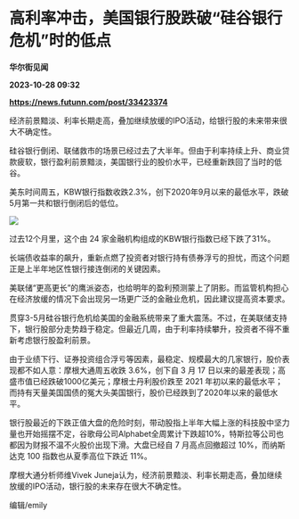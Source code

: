 # 高利率冲击，美国银行股跌破“硅谷银行危机”时的低点
**华尔街见闻**

**2023-10-28 09:32**

**https://news.futunn.com/post/33423374**

经济前景黯淡、利率长期走高，叠加继续放缓的IPO活动，给银行股的未来带来很大不确定性。

硅谷银行倒闭、联储救市的场景已经过去了大半年。但由于利率持续上升、商业贷款疲软，银行盈利前景黯淡，美国银行业的股价水平，已经重新跌回了当时的低谷。

美东时间周五，KBW银行指数收跌2.3%，创下2020年9月以来的最低水平，跌破5月第一共和银行倒闭后的低位。

![](https://postimg.futunn.com/16984850573729485410183.png)

过去12个月里，这个由 24 家金融机构组成的KBW银行指数已经下跌了31%。

长端债收益率的飙升，重新点燃了投资者对银行持有债券浮亏的担忧，而这个问题正是上半年地区性银行接连倒闭的关键因素。

美联储“更高更长”的鹰派姿态，也给明年的盈利预测蒙上了阴影。而监管机构担心在经济放缓的情况下会出现另一场更广泛的金融业危机，因此建议提高资本要求。

贯穿3-5月硅谷银行危机给美国的金融系统带来了重大震荡。不过，在美联储支持下，银行股部分走势趋于稳定。但最近几周，由于利率持续攀升，投资者不得不重新考虑银行股盈利前景。

由于业绩下行、证券投资组合浮亏等因素，最稳定、规模最大的几家银行，股价表现都不如人意：摩根大通周五收跌 3.6%，创下自 3 月 17 日以来的最差表现；高盛市值已经跌破1000亿美元；摩根士丹利股价跌至 2021 年初以来的最低水平；而持有天量美国国债的冤大头美国银行，股价已经跌到了2020年以来的最低水平。

银行股最近的下跌正值大盘的危险时刻，带动股指上半年大幅上涨的科技股中坚力量也开始摇摆不定，谷歌母公司Alphabet全周累计下跌超10%，特斯拉等公司也都因为财报不温不火股价出现下滑。大盘已经自 7 月高点回撤超过 10%，而纳斯达克 100 指数也从夏季高位下跌近 11%。

摩根大通分析师维Vivek Juneja认为，经济前景黯淡、利率长期走高，叠加继续放缓的IPO活动，银行股的未来存在很大不确定性。

编辑/emily